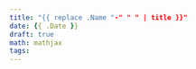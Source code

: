 ```yaml
---
title: "{{ replace .Name "-" " " | title }}"
date: {{ .Date }}
draft: true
math: mathjax
tags: 
---
```


